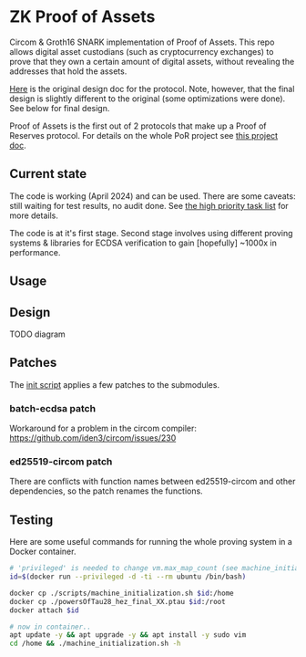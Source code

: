 # ZK Proof of Assets

Circom & Groth16 SNARK implementation of Proof of Assets. This repo allows digital asset custodians (such as cryptocurrency exchanges) to prove that they own a certain amount of digital assets, without revealing the addresses that hold the assets.

[Here](https://hackmd.io/@JI2FtqawSzO-olUw-r48DQ/rJXtAeyLT) is the original design doc for the protocol. Note, however, that the final design is slightly different to the original (some optimizations were done). See below for final design.

Proof of Assets is the first out of 2 protocols that make up a Proof of Reserves protocol. For details on the whole PoR project see [this project doc](https://hackmd.io/@JI2FtqawSzO-olUw-r48DQ/S1Ozo-iO2).

## Current state

The code is working (April 2024) and can be used. There are some caveats: still waiting for test results, no audit done. See [the high priority task list](https://github.com/silversixpence-crypto/zk-proof-of-assets/issues?q=is%3Aissue+is%3Aopen+label%3Apriority%3Ahigh) for more details.

The code is at it's first stage. Second stage involves using different proving systems & libraries for ECDSA verification to gain [hopefully] ~1000x in performance.

## Usage

## Design

TODO diagram

## Patches

The [init script](./scripts/machine_initialization.sh) applies a few patches to the submodules.

### batch-ecdsa patch

Workaround for a problem in the circom compiler: https://github.com/iden3/circom/issues/230

### ed25519-circom patch

There are conflicts with function names between ed25519-circom and other dependencies, so the patch renames the functions.

## Testing

Here are some useful commands for running the whole proving system in a Docker container.

```bash
# 'privileged' is needed to change vm.max_map_count (see machine_initialization.sh script)
id=$(docker run --privileged -d -ti --rm ubuntu /bin/bash)

docker cp ./scripts/machine_initialization.sh $id:/home
docker cp ./powersOfTau28_hez_final_XX.ptau $id:/root
docker attach $id

# now in container..
apt update -y && apt upgrade -y && apt install -y sudo vim
cd /home && ./machine_initialization.sh -h
```


